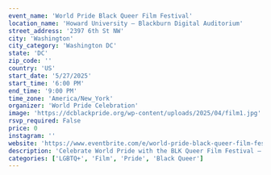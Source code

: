 ```yaml
---
event_name: 'World Pride Black Queer Film Festival'
location_name: 'Howard University – Blackburn Digital Auditorium'
street_address: '2397 6th St NW'
city: 'Washington'
city_category: 'Washington DC'
state: 'DC'
zip_code: ''
country: 'US'
start_date: '5/27/2025'
start_time: '6:00 PM'
end_time: '9:00 PM'
time_zone: 'America/New_York'
organizer: 'World Pride Celebration'
image: 'https://dcblackpride.org/wp-content/uploads/2025/04/film1.jpg'
rsvp_required: False
price: 0
instagram: ''
website: 'https://www.eventbrite.com/e/world-pride-black-queer-film-festival-world-pride-celebration-tickets-1314167994849?aff=oddtdtcreator'
description: 'Celebrate World Pride with the BLK Queer Film Festival — a showcase of incredible films by and about Black LGBTQ+ communities. Join us May 27–29 for a unique cinematic experience!'
categories: ['LGBTQ+', 'Film', 'Pride', 'Black Queer']
---
```

